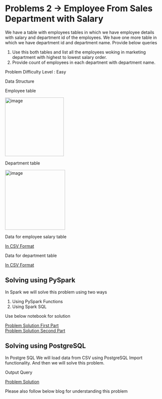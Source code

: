 # Problems 2 -> Employee From Sales Department with Salary 

We have a table with employees tables in which we have employee details with salary and department id of the employees. We have one more table in which we have department id and department name. 
Provide below queries 
1. Use this both tables and list all the employees woking in marketing department with highest to lowest salary order. 
2. Provide count of employees in each departnent with department name. 

Problem Difficulty Level : Easy

Data Structure

Employee table 

<img width="193" alt="image" src="https://user-images.githubusercontent.com/118063572/217520001-a30f7e6d-5ef7-4abe-af58-c0642c6db10f.png">

Department table

<img width="197" alt="image" src="https://user-images.githubusercontent.com/118063572/217520075-d677a275-1cd4-4829-96c9-154ec837eadb.png">

Data for employee salary table 

[In CSV Format](../Problem%200/employee_salary.csv)

Data for department table 

[In CSV Format](department.csv)

## Solving using PySpark

In Spark we will solve this problem using two ways 
1. Using PySpark Functions 
2. Using Spark SQL 

Use below notebook for solution 

[Problem Solution First Part](problem2_1.ipynb) <br/>
[Problem Solution Second Part](problem2_2.ipynb)

## Solving using PostgreSQL

In Postgre SQL We will load data from CSV using PostgreSQL Import functionality. And then we will solve this problem. 

Output Query

[Problem Solution](problem2.sql)

Please also follow below blog for understanding this problem
